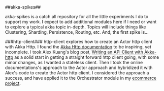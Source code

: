 ##akka-spikes##

akka-spikes is a catch all repository for all the little experiments I do to support my work. I expect to add additional modules here if I need or want to explore a typical akka topic in-depth. Topics will include things like Clustering, Sharding, Persistence, Routing, etc. And, the first spike is...

###http-client###
http-client explores how to create an Actor http client with Akka Http. I found the [Akka Http documentation](http://doc.akka.io/docs/akka-http/current/scala/http/client-side/request-level.html) to be inspiring, yet incomplete. I took Alex Kuang's blog post, [Writing an API Client with Akka-http](http://alexkuang.com/blog/2016/04/26/writing-an-api-client-with-akka-http/) as a solid start in getting a straight forward http client going, with some minor changes, as I wanted a stateless client. Then I took the online documentations's approach to the Actor approach and hybridized it with Alex's code to create the Actor http client. I considered the approach a success, and have applied it to the Orchestrator module in my [ecommerce project](https://github.com/lukewyman/ecommerce).